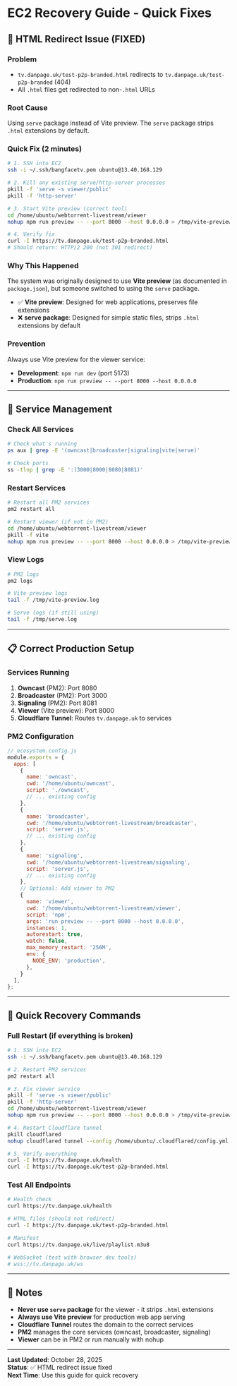 # EC2 Recovery Guide - Quick Fixes

## 🚨 HTML Redirect Issue (FIXED)

### Problem
- `tv.danpage.uk/test-p2p-branded.html` redirects to `tv.danpage.uk/test-p2p-branded` (404)
- All `.html` files get redirected to non-`.html` URLs

### Root Cause
Using `serve` package instead of Vite preview. The `serve` package strips `.html` extensions by default.

### Quick Fix (2 minutes)

```bash
# 1. SSH into EC2
ssh -i ~/.ssh/bangfacetv.pem ubuntu@13.40.168.129

# 2. Kill any existing serve/http-server processes
pkill -f 'serve -s viewer/public'
pkill -f 'http-server'

# 3. Start Vite preview (correct tool)
cd /home/ubuntu/webtorrent-livestream/viewer
nohup npm run preview -- --port 8000 --host 0.0.0.0 > /tmp/vite-preview.log 2>&1 &

# 4. Verify fix
curl -I https://tv.danpage.uk/test-p2p-branded.html
# Should return: HTTP/2 200 (not 301 redirect)
```

### Why This Happened
The system was originally designed to use **Vite preview** (as documented in `package.json`), but someone switched to using the `serve` package. 

- ✅ **Vite preview**: Designed for web applications, preserves file extensions
- ❌ **serve package**: Designed for simple static files, strips `.html` extensions by default

### Prevention
Always use Vite preview for the viewer service:
- **Development**: `npm run dev` (port 5173)
- **Production**: `npm run preview -- --port 8000 --host 0.0.0.0`

---

## 🔧 Service Management

### Check All Services
```bash
# Check what's running
ps aux | grep -E '(owncast|broadcaster|signaling|vite|serve)'

# Check ports
ss -tlnp | grep -E ':(3000|8000|8080|8081)'
```

### Restart Services
```bash
# Restart all PM2 services
pm2 restart all

# Restart viewer (if not in PM2)
cd /home/ubuntu/webtorrent-livestream/viewer
pkill -f vite
nohup npm run preview -- --port 8000 --host 0.0.0.0 > /tmp/vite-preview.log 2>&1 &
```

### View Logs
```bash
# PM2 logs
pm2 logs

# Vite preview logs
tail -f /tmp/vite-preview.log

# Serve logs (if still using)
tail -f /tmp/serve.log
```

---

## 📋 Correct Production Setup

### Services Running
1. **Owncast** (PM2): Port 8080
2. **Broadcaster** (PM2): Port 3000  
3. **Signaling** (PM2): Port 8081
4. **Viewer** (Vite preview): Port 8000
5. **Cloudflare Tunnel**: Routes `tv.danpage.uk` to services

### PM2 Configuration
```javascript
// ecosystem.config.js
module.exports = {
  apps: [
    {
      name: 'owncast',
      cwd: '/home/ubuntu/owncast',
      script: './owncast',
      // ... existing config
    },
    {
      name: 'broadcaster', 
      cwd: '/home/ubuntu/webtorrent-livestream/broadcaster',
      script: 'server.js',
      // ... existing config
    },
    {
      name: 'signaling',
      cwd: '/home/ubuntu/webtorrent-livestream/signaling', 
      script: 'server.js',
      // ... existing config
    },
    // Optional: Add viewer to PM2
    {
      name: 'viewer',
      cwd: '/home/ubuntu/webtorrent-livestream/viewer',
      script: 'npm',
      args: 'run preview -- --port 8000 --host 0.0.0.0',
      instances: 1,
      autorestart: true,
      watch: false,
      max_memory_restart: '256M',
      env: {
        NODE_ENV: 'production',
      },
    }
  ],
};
```

---

## 🚀 Quick Recovery Commands

### Full Restart (if everything is broken)
```bash
# 1. SSH into EC2
ssh -i ~/.ssh/bangfacetv.pem ubuntu@13.40.168.129

# 2. Restart PM2 services
pm2 restart all

# 3. Fix viewer service
pkill -f 'serve -s viewer/public'
pkill -f 'http-server'
cd /home/ubuntu/webtorrent-livestream/viewer
nohup npm run preview -- --port 8000 --host 0.0.0.0 > /tmp/vite-preview.log 2>&1 &

# 4. Restart Cloudflare tunnel
pkill cloudflared
nohup cloudflared tunnel --config /home/ubuntu/.cloudflared/config.yml run > /dev/null 2>&1 &

# 5. Verify everything
curl -I https://tv.danpage.uk/health
curl -I https://tv.danpage.uk/test-p2p-branded.html
```

### Test All Endpoints
```bash
# Health check
curl https://tv.danpage.uk/health

# HTML files (should not redirect)
curl -I https://tv.danpage.uk/test-p2p-branded.html

# Manifest
curl https://tv.danpage.uk/live/playlist.m3u8

# WebSocket (test with browser dev tools)
# wss://tv.danpage.uk/ws
```

---

## 📝 Notes

- **Never use `serve` package** for the viewer - it strips `.html` extensions
- **Always use Vite preview** for production web app serving
- **Cloudflare Tunnel** routes the domain to the correct services
- **PM2** manages the core services (owncast, broadcaster, signaling)
- **Viewer** can be in PM2 or run manually with nohup

---

**Last Updated**: October 28, 2025  
**Status**: ✅ HTML redirect issue fixed  
**Next Time**: Use this guide for quick recovery
